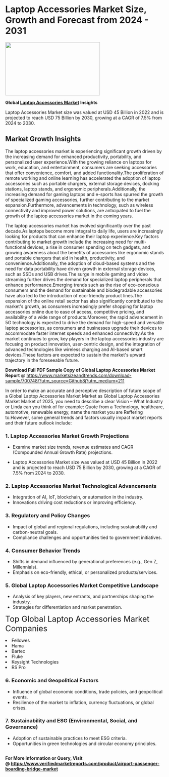 <H1>Laptop Accessories Market Size, Growth and Forecast from 2024 - 2031</H1><img class="aligncenter size-medium wp-image-584254" src="https://thirdeyenews.in/wp-content/uploads/2024/09/Global-Market-Research-300x168.jpeg" alt="" width="300" height="168" /><p><strong>Global&nbsp;<a href="https://www.marketsizeandtrends.com/download-sample/700748/?utm_source=Github8j?utm_medium=211">Laptop Accessories Market</a> Insights</strong></p><p>Laptop Accessories Market size was valued at USD 45 Billion in 2022 and is projected to reach USD 75 Billion by 2030, growing at a CAGR of 7.5% from 2024 to 2030.</p><p><h2>Market Growth Insights</h2> <p>The laptop accessories market is experiencing significant growth driven by the increasing demand for enhanced productivity, portability, and personalized user experience.With the growing reliance on laptops for work, education, and entertainment, consumers are seeking accessories that offer convenience, comfort, and added functionality.The proliferation of remote working and online learning has accelerated the adoption of laptop accessories such as portable chargers, external storage devices, docking stations, laptop stands, and ergonomic peripherals.Additionally, the increasing demand for gaming laptops and e-sports has spurred the growth of specialized gaming accessories, further contributing to the market expansion.Furthermore, advancements in technology, such as wireless connectivity and improved power solutions, are anticipated to fuel the growth of the laptop accessories market in the coming years.</p> <p>The laptop accessories market has evolved significantly over the past decade.As laptops become more integral to daily life, users are increasingly looking for products that can enhance their laptop experience.Key factors contributing to market growth include the increasing need for multi-functional devices, a rise in consumer spending on tech gadgets, and growing awareness about the benefits of accessories like ergonomic stands and portable chargers that aid in health, productivity, and convenience.Additionally, the adoption of cloud-based systems and the need for data portability have driven growth in external storage devices, such as SSDs and USB drives.The surge in mobile gaming and video streaming further drives the demand for specialized laptop peripherals that enhance performance.Emerging trends such as the rise of eco-conscious consumers and the demand for sustainable and biodegradable accessories have also led to the introduction of eco-friendly product lines.The expansion of the online retail sector has also significantly contributed to the market's growth, as consumers increasingly prefer shopping for laptop accessories online due to ease of access, competitive pricing, and availability of a wide range of products.Moreover, the rapid advancement in 5G technology is expected to drive the demand for high-speed and versatile laptop accessories, as consumers and businesses upgrade their devices to accommodate faster internet speeds and enhanced connectivity.As the market continues to grow, key players in the laptop accessories industry are focusing on product innovation, user-centric design, and the integration of advanced technologies like wireless charging and AI-based smart devices.These factors are expected to sustain the market's upward trajectory in the foreseeable future.<p><span class=""><strong>Download Full PDF Sample Copy of Global Laptop Accessories Market Report</strong> @ <a href="https://www.marketsizeandtrends.com/download-sample/700748/?utm_source=Github8j?utm_medium=211" target="_blank">https://www.marketsizeandtrends.com/download-sample/700748/?utm_source=Github8j?utm_medium=211</a></span></p><p>In order to make an accurate and perceptive description of future scope of a Global&nbsp;Laptop Accessories Market Market as Global&nbsp;Laptop Accessories Market Market of 2025, you need to describe a clear Vision &ndash; What Industry or Linda can you think of for example: Quote from a Technology, healthcare, automotive, renewable energy, name the market you are Reffering to.However, some general trends and factors usually impact market reports and their future outlook include:</p><h3>1.&nbsp;<strong>Laptop Accessories Market Growth Projections</strong></h3><ul><li>Examine market size trends, revenue estimates and CAGR (Compounded Annual Growth Rate) projections.</li><li><p>Laptop Accessories Market size was valued at USD 45 Billion in 2022 and is projected to reach USD 75 Billion by 2030, growing at a CAGR of 7.5% from 2024 to 2030.</p></li></ul><h3>2.&nbsp;<strong>Laptop Accessories Market Technological Advancements</strong></h3><ul><li>Integration of AI, IoT, blockchain, or automation in the industry.</li><li>Innovations driving cost reductions or improving efficiency.</li></ul><h3>3.&nbsp;<strong>Regulatory and Policy Changes</strong></h3><ul><li>Impact of global and regional regulations, including sustainability and carbon-neutral goals.</li><li>Compliance challenges and opportunities tied to government initiatives.</li></ul><h3>4.&nbsp;<strong>Consumer Behavior Trends</strong></h3><ul><li>Shifts in demand influenced by generational preferences (e.g., Gen Z, Millennials).</li><li>Emphasis on eco-friendly, ethical, or personalized products/services.</li></ul><h3>5.&nbsp;<strong>Global Laptop Accessories Market Competitive Landscape</strong></h3><ul><li>Analysis of key players, new entrants, and partnerships shaping the industry.</li><li>Strategies for differentiation and market penetration.</li></ul><p data-pm-slice="1 1 []"><span style="color: inherit; font-family: inherit; font-size: 25px;">Top Global Laptop Accessories Market Companies</span></p><div class="" data-test-id=""><p><li>Fellowes</li><li> Hama</li><li> Bartec</li><li> Fluke</li><li> Keysight Technologies</li><li> RS Pro</li></p></div><h3>6.&nbsp;<strong>Economic and Geopolitical Factors</strong></h3><ul><li>Influence of global economic conditions, trade policies, and geopolitical events.</li><li>Resilience of the market to inflation, currency fluctuations, or global crises.</li></ul><h3>7.&nbsp;<strong>Sustainability and ESG (Environmental, Social, and Governance)</strong></h3><ul><li>Adoption of sustainable practices to meet ESG criteria.</li><li>Opportunities in green technologies and circular economy principles.</li></ul><h2><strong style="font-size: 14px;">For More Information or Query, Visit @&nbsp;</strong><a style="background-color: #ffffff; font-size: 14px;" href="https://www.marketsizeandtrends.com/report/laptop-accessories-market/" target="_blank">https://www.verifiedmarketreports.com/product/airport-passenger-boarding-bridge-market</a></h2>